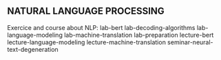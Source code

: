 ##                       NATURAL LANGUAGE PROCESSING

Exercice and course about NLP:
lab-bert
lab-decoding-algorithms
lab-language-modeling
lab-machine-translation
lab-preparation
lecture-bert
lecture-language-modeling
lecture-machine-translation
seminar-neural-text-degeneration
